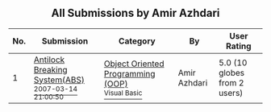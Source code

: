 ﻿<div align="center">

## All Submissions by Amir Azhdari

</div>

No.  | Submission | Category | By   | User Rating
---- | ---------- | -------- | ---- | -----------
1 | [Antilock Breaking System\(ABS\)<br /><sup>2007-03-14 21:00:50</sup>](https://github.com/Planet-Source-Code/amir-azhdari-antilock-breaking-system-abs__1-68155) | [Object Oriented Programming \(OOP\)<br /><sup>Visual Basic</sup>](../ByCategory/object-oriented-programming-oop__1-47.md) | Amir Azhdari | 5.0 (10 globes from 2 users)
